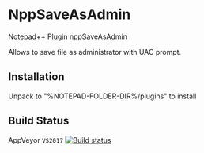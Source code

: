 # NppSaveAsAdmin
Notepad++ Plugin nppSaveAsAdmin

Allows to save file as administrator with UAC prompt.

## Installation
Unpack to "%NOTEPAD-FOLDER-DIR%/plugins" to install


## Build Status
AppVeyor `VS2017`  [![Build status](https://ci.appveyor.com/api/projects/status/5886r5k7vu75qkdj?svg=true)](https://ci.appveyor.com/project/Hsilgos/nppsaveasadmin)
